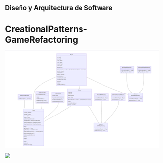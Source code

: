 
## Diseño y Arquitectura de Software
# CreationalPatterns-GameRefactoring
![alt text](img/image.png "Logo Title Text 1")

![](Sample.png)